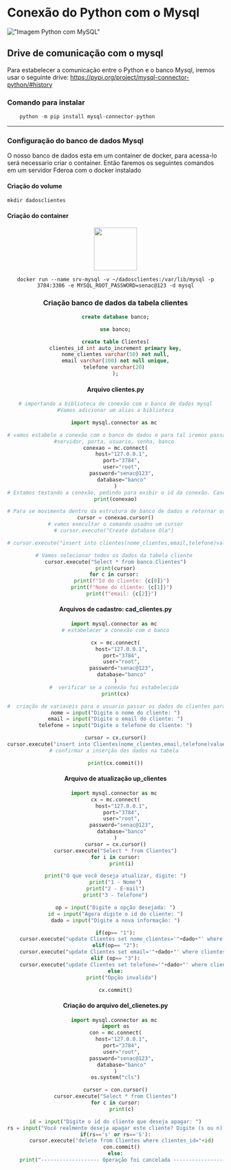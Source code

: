 # Conexão do Python com o Mysql

!["Imagem Python com MySQL"](https://www.learntek.org/blog/wp-content/uploads/2019/06/Mysql-python.png)

## Drive de comunicação com o mysql
Para estabelecer a comunicação entre o Python e o banco Mysql, iremos usar o seguinte drive:
<a href="https://pypi.org/project/mysql-connector-python/#history">https://pypi.org/project/mysql-connector-python/#history</a>


### Comando para instalar 
``` python
    python -m pip install mysql-connector-python
```
---
### Configuração do banco de dados Mysql
O nosso banco de dados esta em um container de docker, para acessa-lo será necessario criar o container. Então faremos os seguintes comandos em um servidor Fderoa com o docker instalado

#### Criação do volume
``` shell
mkdir dadosclientes 
```
#### Criação do container
<center>
<img src="https://encrypted-tbn0.gstatic.com/images?q=tbn:ANd9GcTNT_a8nqBIuQaGrqxrao1jngeC3Xyl-kctCw&usqp=CAU"
height="100" width="100">
<center> 

``` shell
docker run --name srv-mysql -v ~/dadosclientes:/var/lib/mysql -p 3784:3306 -e MYSQL_ROOT_PASSWORD=senac@123 -d mysql
```
### Criação banco de dados da tabela clientes
```sql 
create database banco;

use banco;

create table Clientes(
clientes_id int auto_increment primary key,
nome_clientes varchar(50) not null,
email varchar(100) not null unique,
telefone varchar(20) 
);
```

#### Arquivo clientes.py
``` python
# importando a biblioteca de conexão com o banco de dados mysql
#Vamos adicionar um alias a biblioteca

import mysql.connector as mc 

# vamos estabele a conexão com o banco de dados e para tal iremos passar os seguintes dados:
#servidor, porta, usuario, senha, banco 
conexao = mc.connect(
    host="127.0.0.1",
    port="3784",
    user="root",
    password="senac@123",
    database="banco"
)
# Estamos testando a conexão, pedindo para exibir o id da conexão. Caso exiba uma pilha de erros, então você tem um erro na linha de conexão
print(conexao)

# Para se movimenta dentro da estrutura de banco de dados e retornar os dados necessarios iremos criar um cursor
cursor = conexao.cursor()
# vamos execultar o comando usadno um cursor
# cursor.execute("Create database Ola") 

# cursor.execute("insert into clientes(nome_clientes,email,telefone)values('Aang','aang.avatar@uol','(15)96523-5412')")

# Vamos selecionar todos os dados da tabela cliente 
cursor.execute("Select * from banco.Clientes")
print(cursor)
for c in cursor: 
    print(f"Id do cliente: {c[0]}")
    print(f"Nome do cliente: {c[1]}")
    print(f"email: {c[2]}")
```

#### Arquivos de cadastro: cad_clientes.py
```python
import mysql.connector as mc 
# estabelecer a conexão com o banco

cx = mc.connect(
    host="127.0.0.1",
    port="3784",
    user="root",
    password="senac@123",
    database="banco"
)
#  verificar se a conexão foi estabelecida 
print(cx)

#  criação de variaveis para o usuario passar os dados do clientes para cadastrar 
nome = input("Digite o nome do cliente: ")
email = input("Digite o email do cliente: ")
telefone = input("Digite o telefone do cliente: ")

cursor = cx.cursor()
cursor.execute("insert into Clientes(nome_clientes,email,telefone)values('"+nome+"','"+email+"','"+telefone+"')")
# confirmar a inserção dos dados na tabela 

print(cx.commit())
```

#### Arquivo de atualização up_clientes
``` python
import mysql.connector as mc 
cx = mc.connect(
    host="127.0.0.1",
    port="3784",
    user="root",
    password="senac@123",
    database="banco"
)
cursor = cx.cursor()
cursor.execute("Select * from Clientes")
for i in cursor:
    print(i)

print("O que você deseja atualizar, digite: ")
print("1 - Nome")
print("2 - E-mail")
print("3 - Telefone")

op = input("Digite a opção desejada: ")
id = input("Agora digite o id do cliente: ")
dado = input("Digite a nova informação: ")

if(op== "1"):
    cursor.execute("update Clientes set nome_clientes='"+dado+"' where clientes_id="+id)
elif(op== "2"):
    cursor.execute("update Clientes set email='"+dado+"' where clientes_id="+id)
elif (op== "3"):
    cursor.execute("update Clientes set telefone='"+dado+"' where clientes_id="+id)
else:
    print("Opção invalida")

cx.commit()
```

#### Criação do arquivo del_clienetes.py
```python
import mysql.connector as mc 
import os
con = mc.connect(
    host="127.0.0.1",
    port="3784",
    user="root",
    password="senac@123",
    database="banco"
)
os.system("cls")

cursor = con.cursor()
cursor.execute("Select * from Clientes")
for c in cursor:
    print(c)

id = input("Digite o id do cliente que deseja apagar: ")
rs = input("Você realmente deseja apagar este cliente? Digite (s ou n): ")
if(rs=='s' or rs=='S'):
    cursor.execute("delete from Clientes where clientes_id="+id)
    con.commit()
else:
    print("------------------- Operação foi cancelada --------------------")
```
